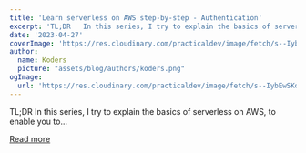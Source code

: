 ```yaml
---
title: 'Learn serverless on AWS step-by-step - Authentication'
excerpt: 'TL;DR   In this series, I try to explain the basics of serverless on AWS, to enable you to...'
date: '2023-04-27'
coverImage: 'https://res.cloudinary.com/practicaldev/image/fetch/s--IybEwSKd--/c_imagga_scale,f_auto,fl_progressive,h_420,q_auto,w_1000/https://raw.githubusercontent.com/pchol22/kumo-articles/master/blog-posts/learn-serverless/authentication/assets/cover-image.png'
author:
  name: Koders
  picture: "assets/blog/authors/koders.png"
ogImage:
  url: 'https://res.cloudinary.com/practicaldev/image/fetch/s--IybEwSKd--/c_imagga_scale,f_auto,fl_progressive,h_420,q_auto,w_1000/https://raw.githubusercontent.com/pchol22/kumo-articles/master/blog-posts/learn-serverless/authentication/assets/cover-image.png'
---
```


TL;DR   In this series, I try to explain the basics of serverless on AWS, to enable you to...

[Read more](https://dev.to/kumo/learn-serverless-on-aws-authentication-with-cognito-19bo)
